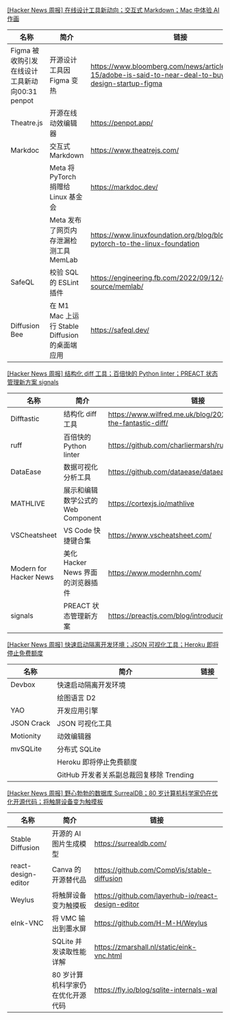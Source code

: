 [[Hacker News 周报] 在线设计工具新动向；交互式 Markdown；Mac 中体验 AI 作画](https://www.bilibili.com/video/BV1QP411H7rM)
            <table>            <theader>
                <th>名称</th>
                <th>简介</th>
                <th>链接</th>
            </theader>            <tbody>                <tr>
                    <td>Figma 被收购引发在线设计工具新动向00:31 penpot</td>
                    <td>开源设计工具因 Figma 变热</td>
                    <td>https://www.bloomberg.com/news/articles/2022-09-15/adobe-is-said-to-near-deal-to-buy-online-design-startup-figma</td>
                </tr>                <tr>
                    <td>Theatre.js</td>
                    <td>开源在线动效编辑器</td>
                    <td>https://penpot.app/</td>
                </tr>                <tr>
                    <td>Markdoc</td>
                    <td>交互式 Markdown</td>
                    <td>https://www.theatrejs.com/</td>
                </tr>                <tr>
                    <td></td>
                    <td>Meta 将 PyTorch 捐赠给 Linux 基金会</td>
                    <td>https://markdoc.dev/</td>
                </tr>                <tr>
                    <td></td>
                    <td>Meta 发布了网页内存泄漏检测工具 MemLab</td>
                    <td>https://www.linuxfoundation.org/blog/blog/welcoming-pytorch-to-the-linux-foundation</td>
                </tr>                <tr>
                    <td>SafeQL</td>
                    <td>校验 SQL 的 ESLint 插件</td>
                    <td>https://engineering.fb.com/2022/09/12/open-source/memlab/</td>
                </tr>                <tr>
                    <td>Diffusion Bee</td>
                    <td>在 M1 Mac 上运行 Stable Diffusion 的桌面端应用</td>
                    <td>https://safeql.dev/</td>
                </tr>            </tbody>            </table>
[[Hacker News 周报] 结构化 diff 工具；百倍快的 Python linter；PREACT 状态管理新方案 signals](https://www.bilibili.com/video/BV1Pe4y187LV)
            <table>            <theader>
                <th>名称</th>
                <th>简介</th>
                <th>链接</th>
            </theader>            <tbody>                <tr>
                    <td>Difftastic</td>
                    <td>结构化 diff 工具</td>
                    <td>https://www.wilfred.me.uk/blog/2022/09/06/difftastic-the-fantastic-diff/ </td>
                </tr>                <tr>
                    <td>ruff</td>
                    <td>百倍快的 Python linter</td>
                    <td>https://github.com/charliermarsh/ruff </td>
                </tr>                <tr>
                    <td>DataEase</td>
                    <td>数据可视化分析工具</td>
                    <td>https://github.com/dataease/dataease </td>
                </tr>                <tr>
                    <td>MATHLIVE</td>
                    <td>展示和编辑数学公式的 Web Component</td>
                    <td>https://cortexjs.io/mathlive </td>
                </tr>                <tr>
                    <td>VSCheatsheet</td>
                    <td>VS Code 快捷键合集</td>
                    <td>https://www.vscheatsheet.com/ </td>
                </tr>                <tr>
                    <td>Modern for Hacker News</td>
                    <td>美化 Hacker News 界面的浏览器插件</td>
                    <td>https://www.modernhn.com/ </td>
                </tr>                <tr>
                    <td>signals</td>
                    <td>PREACT 状态管理新方案</td>
                    <td>https://preactjs.com/blog/introducing-signals/</td>
                </tr>            </tbody>            </table>
[[Hacker News 周报] 快速启动隔离开发环境；JSON 可视化工具；Heroku 即将停止免费额度](https://www.bilibili.com/video/BV19e411g7qe)
            <table>            <theader>
                <th>名称</th>
                <th>简介</th>
                <th>链接</th>
            </theader>            <tbody>                <tr>
                    <td>Devbox</td>
                    <td>快速启动隔离开发环境</td>
                    <td></td>
                </tr>                <tr>
                    <td></td>
                    <td>绘图语言 D2</td>
                    <td></td>
                </tr>                <tr>
                    <td>YAO</td>
                    <td>开发应用引擎</td>
                    <td></td>
                </tr>                <tr>
                    <td>JSON Crack</td>
                    <td>JSON 可视化工具</td>
                    <td></td>
                </tr>                <tr>
                    <td>Motionity</td>
                    <td>动效编辑器</td>
                    <td></td>
                </tr>                <tr>
                    <td>mvSQLite</td>
                    <td>分布式 SQLite</td>
                    <td></td>
                </tr>                <tr>
                    <td></td>
                    <td>Heroku 即将停止免费额度</td>
                    <td></td>
                </tr>                <tr>
                    <td></td>
                    <td>GitHub 开发者关系副总裁回复移除 Trending</td>
                    <td></td>
                </tr>            </tbody>            </table>
[[Hacker News 周报] 野心勃勃的数据库 SurrealDB；80 岁计算机科学家仍在优化开源代码；将触屏设备变为触摸板](https://www.bilibili.com/video/BV1qa411G7kd)
            <table>            <theader>
                <th>名称</th>
                <th>简介</th>
                <th>链接</th>
            </theader>            <tbody>                <tr>
                    <td>Stable Diffusion</td>
                    <td>开源的 AI 图片生成模型</td>
                    <td>https://surrealdb.com/ </td>
                </tr>                <tr>
                    <td>react-design-editor</td>
                    <td>Canva 的开源替代品</td>
                    <td>https://github.com/CompVis/stable-diffusion</td>
                </tr>                <tr>
                    <td>Weylus</td>
                    <td>将触屏设备变为触摸板</td>
                    <td>https://github.com/layerhub-io/react-design-editor</td>
                </tr>                <tr>
                    <td>eInk-VNC</td>
                    <td>将 VMC 输出到墨水屏</td>
                    <td>https://github.com/H-M-H/Weylus</td>
                </tr>                <tr>
                    <td></td>
                    <td>SQLite 并发读取性能详解</td>
                    <td>https://zmarshall.nl/static/eink-vnc.html</td>
                </tr>                <tr>
                    <td></td>
                    <td>80 岁计算机科学家仍在优化开源代码</td>
                    <td>https://fly.io/blog/sqlite-internals-wal</td>
                </tr>            </tbody>            </table>